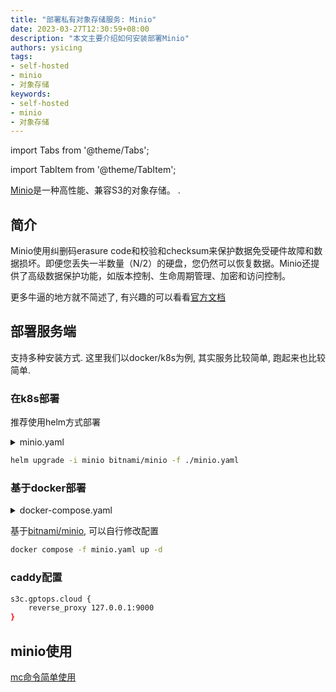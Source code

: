 ```yaml
---
title: "部署私有对象存储服务: Minio"
date: 2023-03-27T12:30:59+08:00
description: "本文主要介绍如何安装部署Minio"
authors: ysicing
tags:
- self-hosted
- minio
- 对象存储
keywords:
- self-hosted
- minio
- 对象存储
---
```


import Tabs from '@theme/Tabs';

import TabItem from '@theme/TabItem';

[Minio](https://github.com/minio/)是一种高性能、兼容S3的对象存储。
.

<!-- truncate -->

## 简介

Minio使用纠删码erasure code和校验和checksum来保护数据免受硬件故障和数据损坏。即便您丢失一半数量（N/2）的硬盘，您仍然可以恢复数据。Minio还提供了高级数据保护功能，如版本控制、生命周期管理、加密和访问控制。

更多牛逼的地方就不简述了, 有兴趣的可以看看[官方文档](https://min.io/docs/minio/container/index.html)

## 部署服务端

支持多种安装方式. 这里我们以docker/k8s为例, 其实服务比较简单, 跑起来也比较简单.

### 在k8s部署

推荐使用helm方式部署

<details>
<summary>minio.yaml</summary>

```yaml title="minio.yaml"
global:
  storageClass: tkecfs
auth:
  rootUser: ysicing
  rootPassword: Ohh5saquai9Lies9oocaneezoo1hooSh9Buf1piew4mu6Ki6Aru0aDoh5phashi8
defaultBuckets: "example"
ingress:
  enabled: true
  ingressClassName: "nginx"
  # 控制台地址
  hostname: s3c.gptops.cloud
apiIngress:
  enabled: true
  ingressClassName: "nginx"
  # 对象存储地址，用于API使用
  hostname: s3.gptops.cloud
metrics:
  serviceMonitor:
    # 如果已经部署prometheus可以开启
    enabled: false
```

</details>

```bash title="执行生效minio.yaml"
helm upgrade -i minio bitnami/minio -f ./minio.yaml
```

### 基于docker部署

<details>
<summary>docker-compose.yaml</summary>

```yaml title="minio.yaml"
version: '2'

services:
  minio:
    image: bitnami/minio
    container_name: minio
    restart: always
    environment:
      - MINIO_ROOT_USER=ysicing
      - MINIO_ROOT_PASSWORD=Ohh5saquai9Lies9oocaneezoo1hooSh9Buf1piew4mu6Ki6Aru0aDoh5phashi8
      - MINIO_DEFAULT_BUCKETS=oss
    ports:
      - '9000:9000'
      - '9001:9001'
    volumes:
      - '/nas/minio:/data'

```

</details>

基于[bitnami/minio](https://github.com/bitnami/containers/tree/main/bitnami/minio), 可以自行修改配置

```bash title="执行生效minio.yaml"
docker compose -f minio.yaml up -d
```

### caddy配置

```bash title="dl.caddy"
s3c.gptops.cloud {
    reverse_proxy 127.0.0.1:9000
}
```

## minio使用

[mc命令简单使用](/posts/minio-mc-config)

